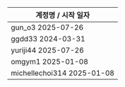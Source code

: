 | 계정명 / 시작 일자|
|--------|
| gun_o3 2025-07-26 |
| ggdd33 2024-03-31 |
| yuriji44 2025-07-26 |
| omgym1 2025-01-08 |
| michellechoi314 2025-01-08 |
